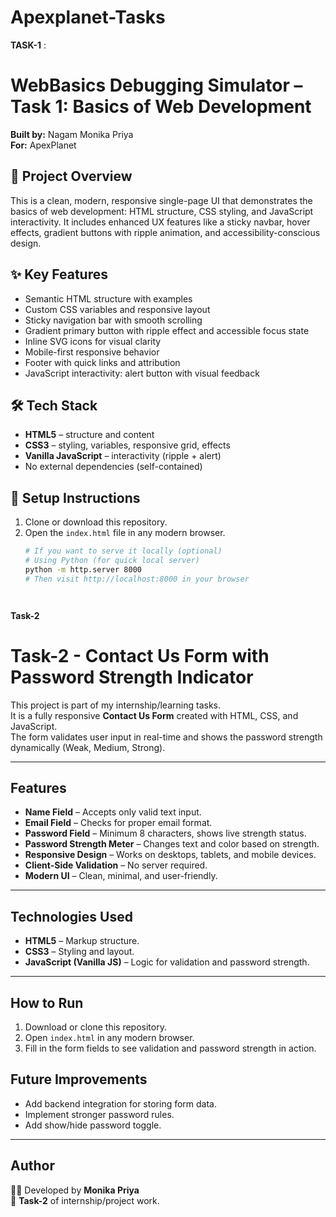 # Apexplanet-Tasks

**TASK-1** :

# WebBasics Debugging Simulator – Task 1: Basics of Web Development

**Built by:** Nagam Monika Priya  
**For:** ApexPlanet  

## 🚀 Project Overview
This is a clean, modern, responsive single-page UI that demonstrates the basics of web development: HTML structure, CSS styling, and JavaScript interactivity. It includes enhanced UX features like a sticky navbar, hover effects, gradient buttons with ripple animation, and accessibility-conscious design.

## ✨ Key Features
- Semantic HTML structure with examples
- Custom CSS variables and responsive layout
- Sticky navigation bar with smooth scrolling
- Gradient primary button with ripple effect and accessible focus state
- Inline SVG icons for visual clarity
- Mobile-first responsive behavior
- Footer with quick links and attribution
- JavaScript interactivity: alert button with visual feedback

## 🛠 Tech Stack
- **HTML5** – structure and content
- **CSS3** – styling, variables, responsive grid, effects
- **Vanilla JavaScript** – interactivity (ripple + alert)
- No external dependencies (self-contained)

## 🧰 Setup Instructions
1. Clone or download this repository.
2. Open the `index.html` file in any modern browser.
   ```bash
   # If you want to serve it locally (optional)
   # Using Python (for quick local server)
   python -m http.server 8000
   # Then visit http://localhost:8000 in your browser




**Task-2**
# **Task-2** - Contact Us Form with Password Strength Indicator

This project is part of my internship/learning tasks.  
It is a fully responsive **Contact Us Form** created with HTML, CSS, and JavaScript.  
The form validates user input in real-time and shows the password strength dynamically (Weak, Medium, Strong).

---

## Features
- **Name Field** – Accepts only valid text input.
- **Email Field** – Checks for proper email format.
- **Password Field** – Minimum 8 characters, shows live strength status.
- **Password Strength Meter** – Changes text and color based on strength.
- **Responsive Design** – Works on desktops, tablets, and mobile devices.
- **Client-Side Validation** – No server required.
- **Modern UI** – Clean, minimal, and user-friendly.

---

## Technologies Used
- **HTML5** – Markup structure.
- **CSS3** – Styling and layout.
- **JavaScript (Vanilla JS)** – Logic for validation and password strength.

---

## How to Run
1. Download or clone this repository.
2. Open `index.html` in any modern browser.
3. Fill in the form fields to see validation and password strength in action.



## Future Improvements
- Add backend integration for storing form data.
- Implement stronger password rules.
- Add show/hide password toggle.

---

## Author
👩‍💻 Developed by **Monika Priya**  
📅 **Task-2** of internship/project work.
























